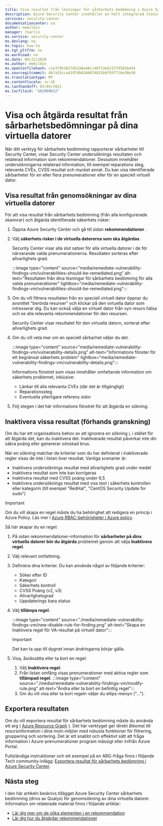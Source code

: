 ```yaml
---
title: Visa resultat från lösningar för sårbarhets bedömning i Azure Security Center
description: Azure Security Center innehåller en helt integrerad lösning för sårbarhets bedömning från Qualys. Läs mer om det här Security Center tillägget på den här sidan.
services: security-center
documentationcenter: na
author: memildin
manager: rkarlin
ms.service: security-center
ms.devlang: na
ms.topic: how-to
ms.tgt_pltfrm: na
ms.workload: na
ms.date: 09/22/2020
ms.author: memildin
ms.openlocfilehash: c1e37953027d52a8e48cc48f13e621579565b494
ms.sourcegitcommit: 4b7a53cca4197db8166874831b9f93f716e38e30
ms.translationtype: MT
ms.contentlocale: sv-SE
ms.lasthandoff: 03/04/2021
ms.locfileid: "102099632"
---
```

# <a name="view-and-remediate-findings-from-vulnerability-assessment-solutions-on-your-vms"></a>Visa och åtgärda resultat från sårbarhetsbedömningar på dina virtuella datorer

När ditt verktyg för sårbarhets bedömning rapporterar sårbarheter till Security Center, visar Security Center undersöknings resultaten och relaterad information som rekommendationer. Dessutom innehåller undersökningarna relaterad information, till exempel reparations steg, relevanta CVEs, CVSS resultat och mycket annat. Du kan visa identifierade sårbarheter för en eller flera prenumerationer eller för en speciell virtuell dator.

## <a name="view-findings-from-the-scans-of-your-virtual-machines"></a>Visa resultat från genomsökningar av dina virtuella datorer

För att visa resultat från sårbarhets bedömning (från alla konfigurerade skannrar) och åtgärda identifierade säkerhets risker:

1. Öppna Azure Security Center och gå till sidan **rekommendationer** . 

1. Välj **säkerhets risker i de virtuella datorerna som ska åtgärdas**.

    Security Center visar alla slut satser för alla virtuella datorer i de för närvarande valda prenumerationerna. Resultaten sorteras efter allvarlighets grad. 

    :::image type="content" source="media/remediate-vulnerability-findings-vm/vulnerabilities-should-be-remediated.png" alt-text="Resultaten från dina lösningar för sårbarhets bedömning för alla valda prenumerationer" lightbox="media/remediate-vulnerability-findings-vm/vulnerabilities-should-be-remediated.png":::

1. Om du vill filtrera resultaten från en speciell virtuell dator öppnar du avsnittet "berörda resurser" och klickar på den virtuella dator som intresserar dig. Du kan också välja en virtuell dator från vyn resurs hälsa och se alla relevanta rekommendationer för den resursen.

    Security Center visar resultatet för den virtuella datorn, sorterat efter allvarlighets grad. 

1. Om du vill veta mer om en speciell sårbarhet väljer du det. 

    :::image type="content" source="media/remediate-vulnerability-findings-vm/vulnerability-details.png" alt-text="Informations fönster för ett begränsat säkerhets problem" lightbox="media/remediate-vulnerability-findings-vm/vulnerability-details.png":::

    Informations fönstret som visas innehåller omfattande information om säkerhets problemet, inklusive:
    
    * Länkar till alla relevanta CVEs (där det är tillgängligt)
    * Reparationssteg
    * Eventuella ytterligare referens sidor

1. Följ stegen i det här informations fönstret för att åtgärda en sökning.


## <a name="disable-specific-findings-preview"></a>Inaktivera vissa resultat (förhands granskning)

Om du har ett organisations behov av att ignorera en sökning i, i stället för att åtgärda det, kan du inaktivera det. Inaktiverade resultat påverkar inte din säkra poäng eller genererar oönskad brus.

När en sökning matchar de kriterier som du har definierat i inaktiverade regler visas de inte i listan över resultat. Vanliga scenarier är:

- Inaktivera undersöknings resultat med allvarlighets grad under medel
- Inaktivera resultat som inte kan korrigeras
- Inaktivera resultat med CVSS poäng under 6,5
- Inaktivera undersöknings resultat med viss text i säkerhets kontrollen eller kategorin (till exempel "RedHat", "CentOS Security Update for sudo")

> [!IMPORTANT]
> Om du vill skapa en regel måste du ha behörighet att redigera en princip i Azure Policy. Läs mer i [Azure RBAC-behörigheter i Azure policy](../governance/policy/overview.md#azure-rbac-permissions-in-azure-policy).

Så här skapar du en regel:

1. På sidan rekommendationer-information för **sårbarheter på dina virtuella datorer bör du åtgärda** problemet genom att välja **Inaktivera regel**.

1. Välj relevant omfattning.

1. Definiera dina kriterier. Du kan använda något av följande kriterier: 
    - Söker efter ID 
    - Kategori
    - Säkerhets kontroll 
    - CVSS Poäng (v2, v3) 
    - Allvarlighetsgrad 
    - Uppdaterings bara status 

1. Välj **tillämpa regel**.

    :::image type="content" source="./media/remediate-vulnerability-findings-vm/new-disable-rule-for-finding.png" alt-text="Skapa en Inaktivera regel för VA-resultat på virtuell dator":::

    > [!IMPORTANT]
    > Det kan ta upp till dygnet innan ändringarna börjar gälla.

1. Visa, åsidosätta eller ta bort en regel: 
    1. Välj **Inaktivera regel**.
    1. Från listan omfång visas prenumerationer med aktiva regler som **tillämpad regel**.
        :::image type="content" source="./media/remediate-vulnerability-findings-vm/modify-rule.png" alt-text="Ändra eller ta bort en befintlig regel":::
    1. Om du vill visa eller ta bort regeln väljer du ellips-menyn ("...").
        

## <a name="export-the-results"></a>Exportera resultaten

Om du vill exportera resultat för sårbarhets bedömning måste du använda ett arg ( [Azure Resource Graph](https://azure.microsoft.com/features/resource-graph/) ). Det här verktyget ger direkt åtkomst till resursinformation i dina moln miljöer med robusta funktioner för filtrering, gruppering och sortering. Det är ett snabbt och effektivt sätt att fråga information i Azure-prenumerationer program mässigt eller inifrån Azure Portal.

Fullständiga instruktioner och ett exempel på en ARG-fråga finns i följande Tech community-inlägg: [Exportera resultat för sårbarhets bedömning i Azure Security Center](https://techcommunity.microsoft.com/t5/azure-security-center/exporting-vulnerability-assessment-results-in-azure-security/ba-p/1212091).



## <a name="next-steps"></a>Nästa steg
I den här artikeln beskrivs tillägget Azure Security Center sårbarhets bedömning (drivs av Qualys) för genomsökning av dina virtuella datorer. Information om relaterade material finns i följande artiklar:

- [Lär dig mer om de olika elementen i en rekommendation](security-center-recommendations.md)
- [Lär dig hur du åtgärdar rekommendationer](security-center-remediate-recommendations.md)